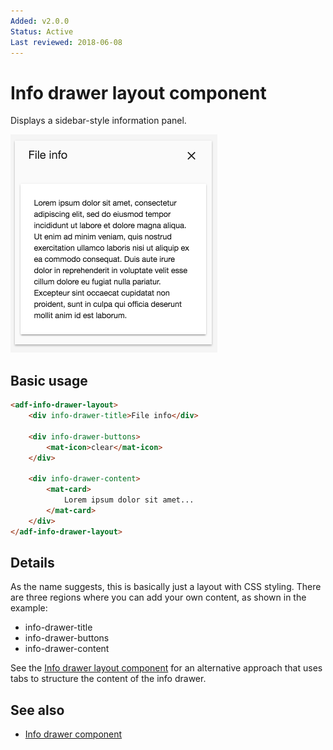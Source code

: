 ```yaml
---
Added: v2.0.0
Status: Active
Last reviewed: 2018-06-08
---
```


# Info drawer layout component

Displays a sidebar-style information panel.

![Info drawer layout screenshot](../docassets/images/infodrawerlayout.png)

## Basic usage

```html
<adf-info-drawer-layout>
    <div info-drawer-title>File info</div>

    <div info-drawer-buttons>
        <mat-icon>clear</mat-icon>
    </div>

    <div info-drawer-content>
        <mat-card>
            Lorem ipsum dolor sit amet...
        </mat-card>
    </div>
</adf-info-drawer-layout>
```

## Details

As the name suggests, this is basically just a layout with CSS styling. There are three
regions where you can add your own content, as shown in the example:

-   info-drawer-title
-   info-drawer-buttons
-   info-drawer-content

See the [Info drawer layout component](../core/info-drawer-layout.component.md) for an alternative approach that uses tabs to
structure the content of the info drawer.

## See also

-   [Info drawer component](info-drawer.component.md)

